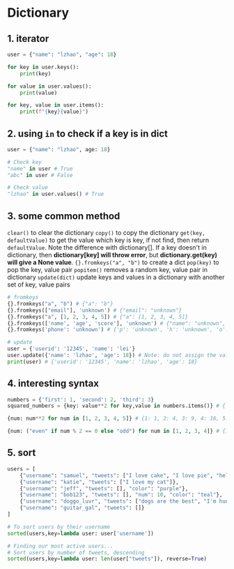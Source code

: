 # Dictionary

## 1. iterator

```python
user = {"name": "lzhao", "age": 18}

for key in user.keys():
    print(key)

for value in user.values():
    print(value)

for key, value in user.items():
    print(f"{key}{value}")
```

## 2. using `in` to check if a **key** is in dict

```python
user = {"name": "lzhao", age: 18}

# Check key
"name" in user # True
"abc" in user # False

# Check value
"lzhao" in user.values() # True
```

## 3. some common method

`clear()` to clear the dictionary
`copy()` to copy the dictionary
`get(key, defaultValue)` to get the value which key is key, if not find, then return `defaultValue`. Note the difference with dictionary[]. If a key doesn't in dictionary, then **dictionary[key] will throw error**, but **dictionary.get(key) will give a None value**.
`{}.fromkeys("a", "b")` to create a dict
`pop(key)` to pop the key, value pair
`popitem()` removes a random key, value pair in dictionary
`update(dict)` update keys and values in a dictionary with another set of key, value pairs

```python
# fromkeys
{}.fromkeys("a", "b") # {"a": "b"}
{}.fromkeys(["email"], 'unknown') # {"email": "unknown"}
{}.fromkeys("a", [1, 2, 3, 4, 5]) # {"a": [1, 2, 3, 4, 5]}
{}.fromkeys(['name', 'age', 'score'], 'unknown') # {"name": "unknown", "age": "unknown", "score": "unknown"}
{}.fromkeys('phone': 'unknown') # {'p': 'unknown', 'h': 'unknown', 'o': 'unknown', 'n': 'unknown', 'e': 'unknown'}

# update
user = {'userid': '12345', 'name': 'lei'}
user.update({'name': 'lzhao', 'age': 18}) # Note: do not assign the value to original object!!!
print(user) # {'userid': '12345', 'name': 'lzhao', 'age': 18}
```

## 4. interesting syntax

```python
numbers = {'first': 1, 'second': 2, 'third': 3}
squared_numbers = {key: value**2 for key,value in numbers.items()} # {'first': 1, 'second': 4, 'third': 9}

{num: num**2 for num in [1, 2, 3, 4, 5]} # {1: 1, 2: 4, 3: 9, 4: 16, 5: 25}

{num: ("even" if num % 2 == 0 else "odd") for num in [1, 2, 3, 4]} # {1: 'odd', 2: 'even', 3: 'odd', 4: 'even'}
```

## 5. sort

```python
users = [
	{"username": "samuel", "tweets": ["I love cake", "I love pie", "hello world!"]},
	{"username": "katie", "tweets": ["I love my cat"]},
	{"username": "jeff", "tweets": [], "color": "purple"},
	{"username": "bob123", "tweets": [], "num": 10, "color": "teal"},
	{"username": "doggo_luvr", "tweets": ["dogs are the best", "I'm hungry"]},
	{"username": "guitar_gal", "tweets": []}
]

# To sort users by their username
sorted(users,key=lambda user: user['username'])

# Finding our most active users...
# Sort users by number of tweets, descending
sorted(users,key=lambda user: len(user["tweets"]), reverse=True)
```
